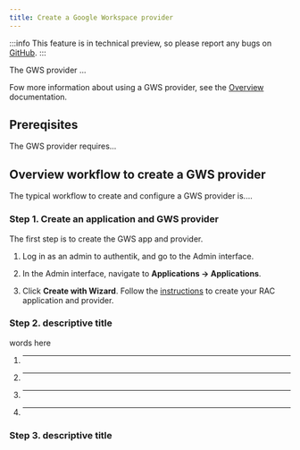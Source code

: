 ```yaml
---
title: Create a Google Workspace provider
---
```


:::info
This feature is in technical preview, so please report any bugs on [GitHub](https://github.com/goauthentik/authentik/issues).
:::

The GWS provider ...

Fow more information about using a GWS provider, see the [Overview](./index.md) documentation.

## Prereqisites

The GWS provider requires...

## Overview workflow to create a GWS provider

The typical workflow to create and configure a GWS provider is....

### Step 1. Create an application and GWS provider

The first step is to create the GWS app and provider.

1. Log in as an admin to authentik, and go to the Admin interface.

2. In the Admin interface, navigate to **Applications -> Applications**.

3. Click **Create with Wizard**. Follow the [instructions](../../applications/manage_apps.md#instructions) to create your RAC application and provider.

### Step 2. descriptive title

words here

1. ---

2. ---

3. ---

4. ----

### Step 3. descriptive title
